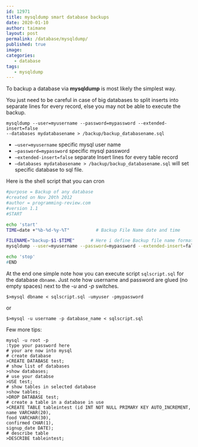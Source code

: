 ```yaml
---
id: 12971
title: mysqldump smart database backups
date: 2020-01-10
author: taimane
layout: post
permalink: /database/mysqldump/
published: true
image: 
categories:
   - database
tags:
   - mysqldump
---
```

To backup a database via **mysqldump** is most likely the simplest way.

You just need to be careful in case of big databases to split inserts into separate lines for every record, else you may not be able to execute the backup.
```
mysqldump --user=myusername --password=mypassword --extended-insert=false 
--databases mydatabasename > /backup/backup_databasename.sql
```

* `–user=myusername` specific mysql user name
* `–password=mypassword` specific mysql password
* `–extended-insert=false`  separate Insert lines for every table record
* `–databases mydatabasename > /backup/backup_databasename.sql` will set specific database to sql file.

Here is the shell script that you can cron
``` bash
#purpose = Backup of any database
#created on Nov 20th 2012
#author = programming-review.com
#version 1.1
#START

echo 'start'
TIME=date +"%b-%d-%y-%T"          # Backup File Name date and time

FILENAME="backup-$1-$TIME"      # Here i define Backup file name format.
mysqldump --user=myusername --password=mypassword --extended-insert=false --databases $1 > /backup/$FILENAME.sql

echo 'stop'
#END
```

At the end one simple note how you can execute script `sqlscript.sql` for the database `dbname`. Just note how username and password are glued (no empty spaces) next to the _-u_ and _-p_ switches.
```
$>mysql dbname < sqlscript.sql -umyuser -pmypassword
```
or
```
$>mysql -u username -p database_name < sqlscript.sql
```
Few more tips:
```
mysql -u root -p
:type your password here
# your are now into mysql
# create database
>CREATE DATABASE test;
# show list of databases
>show databases;
# use your databse
>USE test;
# show tables in selected database
>show tables;
>DROP DATABASE test;
# create a table in a database in use
>CREATE TABLE tableintest (id INT NOT NULL PRIMARY KEY AUTO_INCREMENT,
name VARCHAR(20),
food VARCHAR(30),
confirmed CHAR(1),
signup_date DATE);
# describe table
>DESCRIBE tableintest;
```
